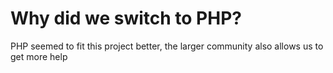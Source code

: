 # Why did we switch to PHP?
PHP seemed to fit this project better, the larger community also allows us to get more help
